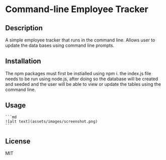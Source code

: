 # Command-line Employee Tracker

## Description

A simple employee tracker that runs in the command line. Allows user to update the data bases using command line prompts.

## Installation

The npm packages must first be instialled using npm i. the index.js file needs to be run using node.js, after doing so the database will be created and seeded and the user will be able to view or update the tables using the command line.

## Usage

    ```md
    ![alt text](assets/images/screenshot.png)
    ```


## License

MIT
